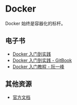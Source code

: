 # Docker

Docker 始终是容器化的标杆。

## 电子书

- [Docker 入门到实践](https://vuepress.mirror.docker-practice.com/)
- [Docker 入门到实践 - GitBook](https://yeasy.gitbook.io/docker_practice/image/dockerfile/env)
- [Docker 入门教程 - 阮一峰](http://www.ruanyifeng.com/blog/2018/02/docker-tutorial.html)

## 其他资源

- [官方文档](https://docs.docker.com/)